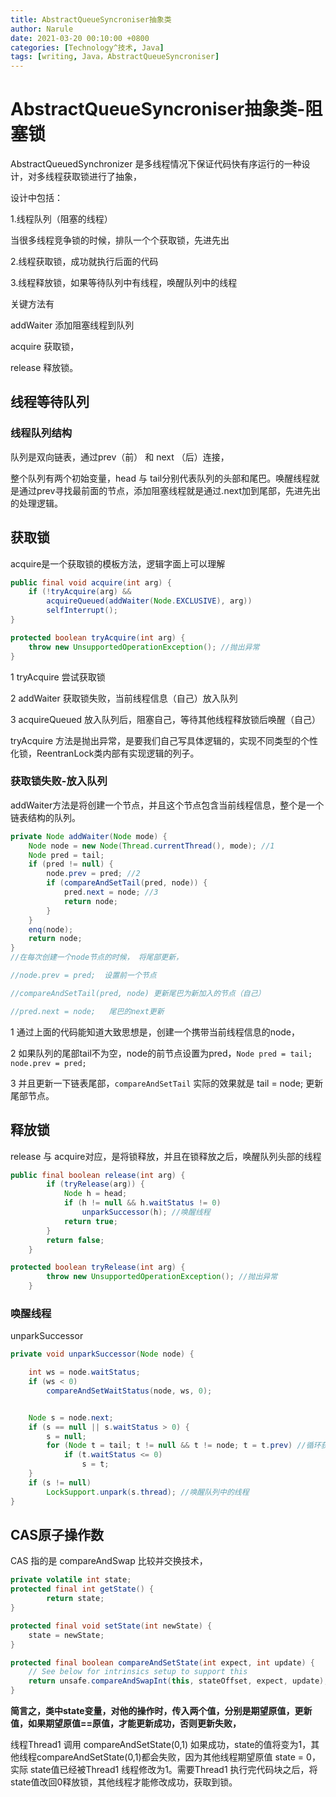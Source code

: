 ```yaml
---
title: AbstractQueueSyncroniser抽象类
author: Narule
date: 2021-03-20 00:10:00 +0800
categories: [Technology^技术, Java]
tags: [writing, Java，AbstractQueueSyncroniser]
---
```




# AbstractQueueSyncroniser抽象类-阻塞锁

AbstractQueuedSynchronizer 是多线程情况下保证代码快有序运行的一种设计，对多线程获取锁进行了抽象，

设计中包括： 

1.线程队列（阻塞的线程） 

当很多线程竞争锁的时候，排队一个个获取锁，先进先出

2.线程获取锁，成功就执行后面的代码

3.线程释放锁，如果等待队列中有线程，唤醒队列中的线程

关键方法有

addWaiter 添加阻塞线程到队列 

acquire 获取锁，

release 释放锁。



## 线程等待队列

### 线程队列结构

队列是双向链表，通过prev（前） 和 next （后）连接，

整个队列有两个初始变量，head 与 tail分别代表队列的头部和尾巴。唤醒线程就是通过prev寻找最前面的节点，添加阻塞线程就是通过.next加到尾部，先进先出的处理逻辑。





## 获取锁

acquire是一个获取锁的模板方法，逻辑字面上可以理解

```java
public final void acquire(int arg) {
    if (!tryAcquire(arg) &&
        acquireQueued(addWaiter(Node.EXCLUSIVE), arg))
        selfInterrupt();
}

protected boolean tryAcquire(int arg) {
    throw new UnsupportedOperationException(); //抛出异常
}
```

1  tryAcquire 尝试获取锁

2 addWaiter  获取锁失败，当前线程信息（自己）放入队列

3 acquireQueued 放入队列后，阻塞自己，等待其他线程释放锁后唤醒（自己）

tryAcquire 方法是抛出异常，是要我们自己写具体逻辑的，实现不同类型的个性化锁，ReentranLock类内部有实现逻辑的列子。



### 获取锁失败-放入队列

addWaiter方法是将创建一个节点，并且这个节点包含当前线程信息，整个是一个链表结构的队列。

```java
private Node addWaiter(Node mode) {
    Node node = new Node(Thread.currentThread(), mode); //1
    Node pred = tail;
    if (pred != null) { 
        node.prev = pred; //2
        if (compareAndSetTail(pred, node)) {
            pred.next = node; //3
            return node;
        }
    }
    enq(node);
    return node;
}
//在每次创建一个node节点的时候， 将尾部更新，

//node.prev = pred;  设置前一个节点

//compareAndSetTail(pred, node) 更新尾巴为新加入的节点（自己）

//pred.next = node;   尾巴的next更新
```

1 通过上面的代码能知道大致思想是，创建一个携带当前线程信息的node，

2 如果队列的尾部tail不为空，node的前节点设置为pred，`Node pred = tail; node.prev = pred;`

3 并且更新一下链表尾部，`compareAndSetTail`  实际的效果就是 tail = node; 更新尾部节点。



## 释放锁

release 与 acquire对应，是将锁释放，并且在锁释放之后，唤醒队列头部的线程



```java
public final boolean release(int arg) {
        if (tryRelease(arg)) {
            Node h = head;
            if (h != null && h.waitStatus != 0)
                unparkSuccessor(h); //唤醒线程
            return true;
        }
        return false;
    }

protected boolean tryRelease(int arg) {
        throw new UnsupportedOperationException(); //抛出异常
    }

```

### 唤醒线程

unparkSuccessor

```java
private void unparkSuccessor(Node node) {

    int ws = node.waitStatus;
    if (ws < 0)
        compareAndSetWaitStatus(node, ws, 0);


    Node s = node.next;
    if (s == null || s.waitStatus > 0) {
        s = null;
        for (Node t = tail; t != null && t != node; t = t.prev) //循环获取，找到队列里最前面的节点
            if (t.waitStatus <= 0)
                s = t;
    }
    if (s != null)
        LockSupport.unpark(s.thread); //唤醒队列中的线程
}
```





## CAS原子操作数

CAS 指的是 compareAndSwap 比较并交换技术，



```java
private volatile int state;
protected final int getState() {
        return state;
}

protected final void setState(int newState) {
    state = newState;
}

protected final boolean compareAndSetState(int expect, int update) {
    // See below for intrinsics setup to support this
    return unsafe.compareAndSwapInt(this, stateOffset, expect, update);
}
```



**简言之，类中state变量，对他的操作时，传入两个值，分别是期望原值，更新值，如果期望原值==原值，才能更新成功，否则更新失败，**



线程Thread1  调用 compareAndSetState(0,1) 如果成功，state的值将变为1，其他线程compareAndSetState(0,1)都会失败，因为其他线程期望原值 state = 0， 实际 state值已经被Thread1  线程修改为1。需要Thread1  执行完代码块之后，将state值改回0释放锁，其他线程才能修改成功，获取到锁。



